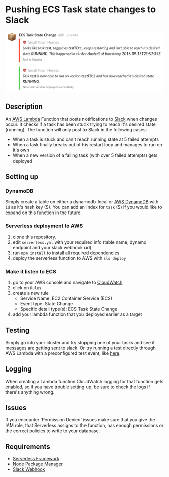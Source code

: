 # Pushing ECS Task state changes to Slack

![test](./img/test-image.png)

## Description
An [AWS Lambda](https://aws.amazon.com/lambda/) Function that posts notifications to [Slack](https://slack.com/) when changes occur. It checks if a task has been stuck trying to reach it's desired state (running). The function will only post to Slack in the following cases:
- When a task is stuck and can't reach running state at 5 failed attempts
- When a task finally breaks out of his restart loop and manages to run on it's own
- When a new version of a failing task (with over 5 failed attempts) gets deployed

## Setting up
### DynamoDB
Simply create a table on either a dynamodb-local or [AWS DynamoDB](https://aws.amazon.com/dynamodb) with `id` as it's hash key (S).
You can add an Index for `task` (S) if you would like to expand on this function in the future.

### Serverless deployment to AWS
1. clone this repository.
2. edit `serverless.yml` with your required info (table name, dynamo endpoint and your slack webhook url)
3. run `npm install` to install all required dependencies
4. deploy the serverless function to AWS with `sls deploy`

### Make it listen to ECS
1. go to your AWS console and navigate to [CloudWatch](https://aws.amazon.com/cloudwatch)
2. click on `Rules` 
3. create a new rule
	- Service Name: EC2 Container Service (ECS)
	- Event type: State Change
	- Specific detail type(s): ECS Task State Change
4. add your lambda function that you deployed earlier as a target

## Testing
Simply go into your cluster and try stopping one of your tasks and see if messages are getting sent to slack. Or try running a test directly through AWS Lambda with a preconfigured test event, like [here](./extra/event).

## Logging
When creating a Lambda function CloudWatch logging for that function gets enabled, so if you have trouble setting up, be sure to check the logs if there's anything wrong.

## Issues
If you encounter 'Permission Denied' issues make sure that you give the IAM role, that Serverless assigns to the function, has enough permissions or the correct policies to write to your database.

## Requirements
- [Serverless Framework](https://serverless.com/) 
- [Node Package Manager](https://www.npmjs.com/)
- [Slack Webhook](https://container-ci-workshop.slack.com/apps/new/A0F7XDUAZ-incoming-webhooks)